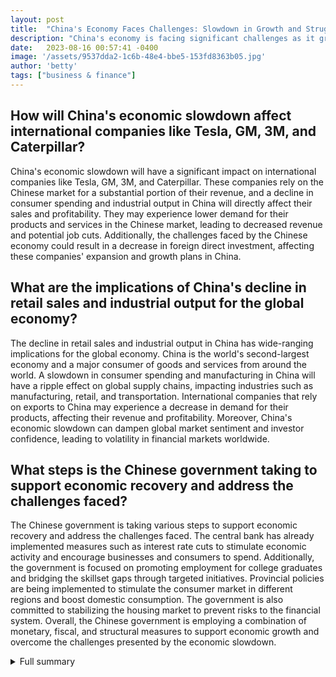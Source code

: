 ```yaml
---
layout: post
title:  "China's Economy Faces Challenges: Slowdown in Growth and Struggles in Various Sectors"
description: "China's economy is facing significant challenges as it grapples with a slowdown in growth and struggles in various sectors."
date:   2023-08-16 00:57:41 -0400
image: '/assets/9537dda2-1c6b-48e4-bbe5-153fd8363b05.jpg'
author: 'betty'
tags: ["business & finance"]
---
```


## How will China's economic slowdown affect international companies like Tesla, GM, 3M, and Caterpillar?
China's economic slowdown will have a significant impact on international companies like Tesla, GM, 3M, and Caterpillar. These companies rely on the Chinese market for a substantial portion of their revenue, and a decline in consumer spending and industrial output in China will directly affect their sales and profitability. They may experience lower demand for their products and services in the Chinese market, leading to decreased revenue and potential job cuts. Additionally, the challenges faced by the Chinese economy could result in a decrease in foreign direct investment, affecting these companies' expansion and growth plans in China.

## What are the implications of China's decline in retail sales and industrial output for the global economy?
The decline in retail sales and industrial output in China has wide-ranging implications for the global economy. China is the world's second-largest economy and a major consumer of goods and services from around the world. A slowdown in consumer spending and manufacturing in China will have a ripple effect on global supply chains, impacting industries such as manufacturing, retail, and transportation. International companies that rely on exports to China may experience a decrease in demand for their products, affecting their revenue and profitability. Moreover, China's economic slowdown can dampen global market sentiment and investor confidence, leading to volatility in financial markets worldwide.

## What steps is the Chinese government taking to support economic recovery and address the challenges faced?
The Chinese government is taking various steps to support economic recovery and address the challenges faced. The central bank has already implemented measures such as interest rate cuts to stimulate economic activity and encourage businesses and consumers to spend. Additionally, the government is focused on promoting employment for college graduates and bridging the skillset gaps through targeted initiatives. Provincial policies are being implemented to stimulate the consumer market in different regions and boost domestic consumption. The government is also committed to stabilizing the housing market to prevent risks to the financial system. Overall, the Chinese government is employing a combination of monetary, fiscal, and structural measures to support economic growth and overcome the challenges presented by the economic slowdown.

<details>
  <summary>Full summary</summary>
China's economy is facing significant challenges as it grapples with a slowdown in growth and struggles in various sectors.<br><br>The latest data shows that retail sales rose by 2.5% in July from a year ago, falling short of expectations for a 4.5% increase. This indicates a decline in consumer spending, which is a crucial driver of economic growth.<br><br>Meanwhile, industrial production only grew by 3.7% in July, below the 4.4% increase analysts had predicted. This suggests a slowdown in manufacturing and factory activity, which could have far-reaching effects on the overall economy.<br><br>Additionally, fixed asset investment rose by 3.4% for the first seven months of the year, falling below the forecast of 3.8%. This indicates a decline in business investment, which could further hamper economic growth.<br><br>The real estate sector, a key pillar of China's economy, is also facing challenges. Real estate investment fell by 8.5% in July compared to the previous year, which is a greater decline than in June. This poses risks not only to the property market but also to the financial system as a whole.<br><br>In the labor market, the urban unemployment rate ticked up to 5.3% in July, indicating a slowdown in job creation. Youth unemployment, which reached a record high of 21.3% in June, remains a significant concern. The mismatch between job skills and available roles is contributing to the high youth unemployment rate.<br><br>The slowdown in China's economy is not limited to domestic factors. The global demand decline has also impacted China's export sector. Exports plunged by 14.5% year-on-year in July, following a 12.4% drop in June. This highlights the challenges faced by Chinese exporters in the current global economic environment.<br><br>To address these challenges, China's central bank unexpectedly slashed interest rates, hoping to stimulate economic activity. However, the economic recovery in China has slowed, and there are concerns about a crisis in confidence among consumers and businesses.<br><br>The implications of China's economic slowdown are not confined to its borders. International companies such as Tesla, GM, 3M, and Caterpillar may face problems due to slower retail sales and industrial output in China. The global outlook is also affected, as disruptions in the Chinese property sector can have cross-sector and cross-border spillovers.<br><br>Amidst these challenges, China is taking steps to support its economic recovery. Government initiatives aim to promote employment for college graduates and address skillset mismatches. Provincial policies are being implemented to stimulate the consumer market in different regions. The government also aims to stabilize the housing market while reducing overexuberance.<br><br>There are cautious hopes for China's economic recovery, with expectations that it will gradually build momentum in the second half of 2023. Government policies to boost consumer confidence and improve corporate investment are key factors in this recovery process.
</details>

